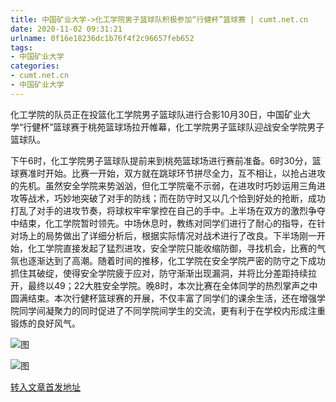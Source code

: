 ```yaml
---
title: 中国矿业大学->化工学院男子篮球队积极参加“行健杯”篮球赛 | cumt.net.cn
date: 2020-11-02 09:31:21
urlname: 0f16e18236dc1b76f4f2c96657feb652
tags: 
- 中国矿业大学
categories:
- cumt.net.cn
- 中国矿业大学
---
```

化工学院的队员正在投篮化工学院男子篮球队进行合影10月30日，中国矿业大学“行健杯”篮球赛于桃苑篮球场拉开帷幕，化工学院男子篮球队迎战安全学院男子篮球队。

下午6时，化工学院男子篮球队提前来到桃苑篮球场进行赛前准备。6时30分，篮球赛准时开始。比赛一开始，双方就在跳球环节拼尽全力，互不相让，以抢占进攻的先机。虽然安全学院来势汹汹，但化工学院毫不示弱，在进攻时巧妙运用三角进攻等战术，巧妙地突破了对手的防线；而在防守时又以几个恰到好处的抢断，成功打乱了对手的进攻节奏，将球权牢牢掌控在自己的手中。上半场在双方的激烈争夺中结束，化工学院暂时领先。中场休息时，教练对同学们进行了耐心的指导，在针对场上的局势做出了详细分析后，根据实际情况对战术进行了改良。下半场刚一开始，化工学院直接发起了猛烈进攻，安全学院只能收缩防御，寻找机会，比赛的气氛也逐渐达到了高潮。随着时间的推移，化工学院在安全学院严密的防守之下成功抓住其破绽，使得安全学院疲于应对，防守渐渐出现漏洞，并将比分差距持续拉开，最终以49；22大胜安全学院。晚8时，本次比赛在全体同学的热烈掌声之中圆满结束。本次行健杯篮球赛的开展，不仅丰富了同学们的课余生活，还在增强学院同学间凝聚力的同时促进了不同学院间学生的交流，更有利于在学校内形成注重锻炼的良好风气。

![图](http://xwzx.cumt.edu.cn/_upload/article/images/c7/0d/01f8630b44dc952d40f137f24dc9/08c661f1-3175-4459-9367-ab540560ef9c.jpg)

![图](http://xwzx.cumt.edu.cn/_upload/article/images/c7/0d/01f8630b44dc952d40f137f24dc9/98e1c8c9-188d-4424-8192-7eacd0bb162b.jpg)

[转入文章首发地址](http://xwzx.cumt.edu.cn/d8/2b/c523a579627/page.htm)
